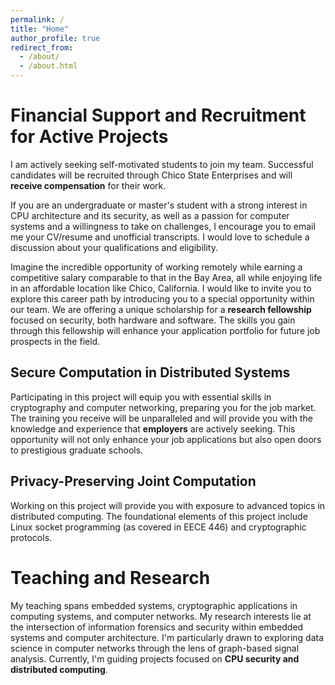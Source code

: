 ```yaml
---
permalink: /
title: "Home"
author_profile: true
redirect_from: 
  - /about/
  - /about.html
---
```


Financial Support and Recruitment for Active Projects
======
I am actively seeking self-motivated students to join my team. Successful candidates will be recruited through Chico State Enterprises and will **receive compensation** for their work.

If you are an undergraduate or master's student with a strong interest in CPU architecture and its security, as well as a passion for computer systems and a willingness to take on challenges, I encourage you to email me your CV/resume and unofficial transcripts. I would love to schedule a discussion about your qualifications and eligibility.

Imagine the incredible opportunity of working remotely while earning a competitive salary comparable to that in the Bay Area, all while enjoying life in an affordable location like Chico, California. I would like to invite you to explore this career path by introducing you to a special opportunity within our team. We are offering a unique scholarship for a **research fellowship** focused on security, both hardware and software. The skills you gain through this fellowship will enhance your application portfolio for future job prospects in the field.

Secure Computation in Distributed Systems
------
Participating in this project will equip you with essential skills in cryptography and computer networking, preparing you for the job market. The training you receive will be unparalleled and will provide you with the knowledge and experience that **employers** are actively seeking. This opportunity will not only enhance your job applications but also open doors to prestigious graduate schools.

Privacy-Preserving Joint Computation
------
Working on this project will provide you with exposure to advanced topics in distributed computing. The foundational elements of this project include Linux socket programming (as covered in EECE 446) and cryptographic protocols.

Teaching and Research
======
My teaching spans embedded systems, cryptographic applications in computing systems, and computer networks.  My research interests lie at the intersection of information forensics and security within embedded systems and computer architecture.  I'm particularly drawn to exploring data science in computer networks through the lens of graph-based signal analysis.  Currently, I'm guiding projects focused on **CPU security and distributed computing**.

